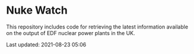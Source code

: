 # Nuke Watch

This repository includes code for retrieving the latest information available on the output of EDF nuclear power plants in the UK.

Last updated: 2021-08-23 05:06